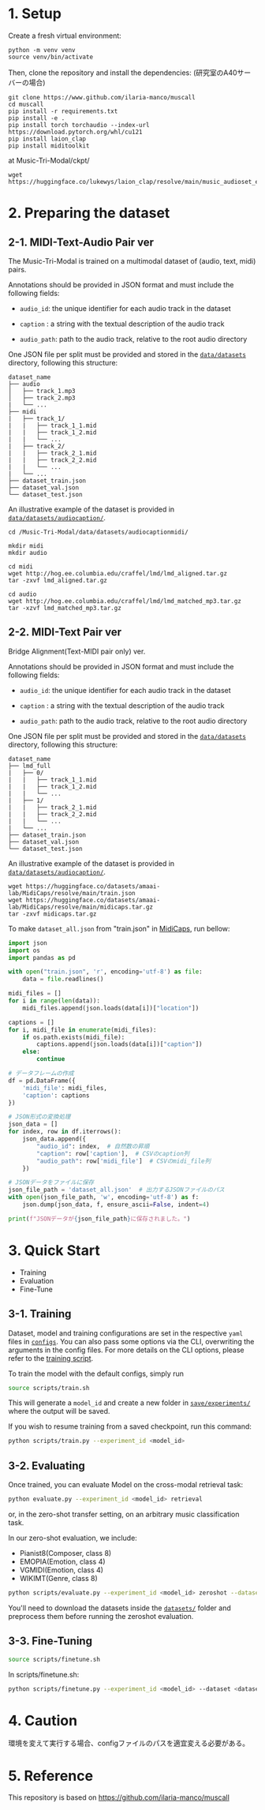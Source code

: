 # 1. Setup
Create a fresh virtual environment:

```setup
python -m venv venv 
source venv/bin/activate
```

Then, clone the repository and install the dependencies:
(研究室のA40サーバーの場合)
```setup
git clone https://www.github.com/ilaria-manco/muscall 
cd muscall 
pip install -r requirements.txt
pip install -e .
pip install torch torchaudio --index-url https://download.pytorch.org/whl/cu121
pip install laion_clap
pip install miditoolkit
```

at Music-Tri-Modal/ckpt/
```
wget https://huggingface.co/lukewys/laion_clap/resolve/main/music_audioset_epoch_15_esc_90.14.pt
```

# 2. Preparing the dataset

## 2-1. MIDI-Text-Audio Pair ver

The Music-Tri-Modal is trained on a multimodal dataset of (audio, text, midi) pairs. 

Annotations should be provided in JSON format and must include the following fields:

- ```audio_id```:     the unique identifier for each audio track in the dataset

- ```caption``` :     a string with the textual description of the audio track 

- ```audio_path```:   path to the audio track, relative to the root audio directory

One JSON file per split must be provided and stored in the [`data/datasets`](data/datasets/) directory, following this structure:

```
dataset_name
├── audio            
│   ├── track_1.mp3
│   ├── track_2.mp3
|   └── ...
├── midi
|   ├── track_1/
|   |   ├── track_1_1.mid
|   |   ├── track_1_2.mid
|   |   └── ...   
|   ├── track_2/
|   |   ├── track_2_1.mid
|   |   ├── track_2_2.mid
|   |   └── ...   
|   └── ...
├── dataset_train.json    
├── dataset_val.json    
└── dataset_test.json
```

An illustrative example of the dataset is provided in [`data/datasets/audiocaption/`](data/datasets/audiocaption/).

```
cd /Music-Tri-Modal/data/datasets/audiocaptionmidi/

mkdir midi
mkdir audio

cd midi
wget http://hog.ee.columbia.edu/craffel/lmd/lmd_aligned.tar.gz
tar -zxvf lmd_aligned.tar.gz

cd audio
wget http://hog.ee.columbia.edu/craffel/lmd/lmd_matched_mp3.tar.gz
tar -xzvf lmd_matched_mp3.tar.gz
```

## 2-2. MIDI-Text Pair ver

Bridge Alignment(Text-MIDI pair only) ver.

Annotations should be provided in JSON format and must include the following fields:

- ```audio_id```:     the unique identifier for each audio track in the dataset

- ```caption``` :     a string with the textual description of the audio track 

- ```audio_path```:   path to the audio track, relative to the root audio directory

One JSON file per split must be provided and stored in the [`data/datasets`](data/datasets/) directory, following this structure:

```
dataset_name
├── lmd_full
|   ├── 0/
|   |   ├── track_1_1.mid
|   |   ├── track_1_2.mid
|   |   └── ...   
|   ├── 1/
|   |   ├── track_2_1.mid
|   |   ├── track_2_2.mid
|   |   └── ...   
|   └── ...
├── dataset_train.json    
├── dataset_val.json    
└── dataset_test.json
```

An illustrative example of the dataset is provided in [`data/datasets/audiocaption/`](data/datasets/audiocaption/).

```
wget https://huggingface.co/datasets/amaai-lab/MidiCaps/resolve/main/train.json
wget https://huggingface.co/datasets/amaai-lab/MidiCaps/resolve/main/midicaps.tar.gz
tar -zxvf midicaps.tar.gz
```

To make ```dataset_all.json``` from "train.json" in [MidiCaps](https://huggingface.co/datasets/amaai-lab/MidiCaps), run bellow:

```python
import json
import os
import pandas as pd

with open("train.json", 'r', encoding='utf-8') as file:
    data = file.readlines()

midi_files = []
for i in range(len(data)):
    midi_files.append(json.loads(data[i])["location"])

captions = []
for i, midi_file in enumerate(midi_files):
    if os.path.exists(midi_file):
        captions.append(json.loads(data[i])["caption"])
    else:
        continue

# データフレームの作成
df = pd.DataFrame({
    'midi_file': midi_files,
    'caption': captions
})

# JSON形式の変換処理
json_data = []
for index, row in df.iterrows():
    json_data.append({
        "audio_id": index,  # 自然数の昇順
        "caption": row['caption'],  # CSVのcaption列
        "audio_path": row['midi_file']  # CSVのmidi_file列
    })

# JSONデータをファイルに保存
json_file_path = 'dataset_all.json'  # 出力するJSONファイルのパス
with open(json_file_path, 'w', encoding='utf-8') as f:
    json.dump(json_data, f, ensure_ascii=False, indent=4)

print(f"JSONデータが{json_file_path}に保存されました。")

```

# 3. Quick Start

- Training
- Evaluation
- Fine-Tune

## 3-1. Training
Dataset, model and training configurations are set in the respective `yaml` files in [`configs`](configs). You can also pass some options via the CLI, overwriting the arguments in the config files. For more details on the CLI options, please refer to the [training script](scripts/train.py).

To train the model with the default configs, simply run

```bash
source scripts/train.sh
```

This will generate a `model_id` and create a new folder in [`save/experiments/`](save/experiments/) where the output will be saved.

If you wish to resume training from a saved checkpoint, run this command:

```bash
python scripts/train.py --experiment_id <model_id> 
```

## 3-2. Evaluating
Once trained, you can evaluate Model on the cross-modal retrieval task:

```bash
python evaluate.py --experiment_id <model_id> retrieval
```

or, in the zero-shot transfer setting, on an arbitrary music classification task.

In our zero-shot evaluation, we include:

- Pianist8(Composer, class 8)
- EMOPIA(Emotion, class 4)
- VGMIDI(Emotion, class 4)
- WIKIMT(Genre, class 8)

```bash
python scripts/evaluate.py --experiment_id <model_id> zeroshot --dataset_name <dataset_name>
```

You'll need to download the datasets inside the [`datasets/`](datasets/) folder and preprocess them before running the zeroshot evaluation.

## 3-3. Fine-Tuning

```bash
source scripts/finetune.sh
```

In scripts/finetune.sh:

```bash
python scripts/finetune.py --experiment_id <model_id> --dataset <dataset_name>
```

# 4. Caution

環境を変えて実行する場合、configファイルのパスを適宜変える必要がある。

# 5. Reference
This repository is based on https://github.com/ilaria-manco/muscall
